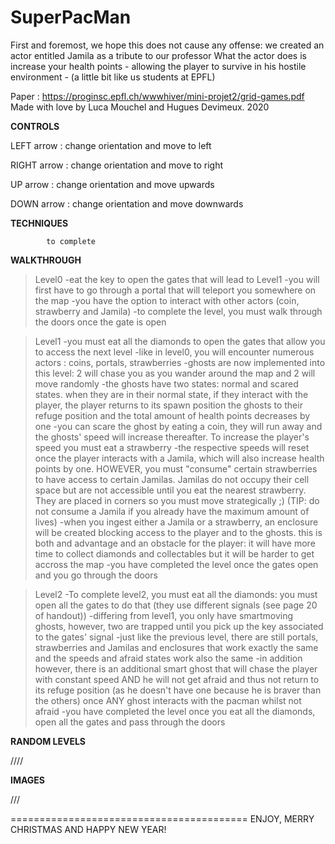 # SuperPacMan

First and foremost, we hope this does not cause any offense: we created an actor entitled Jamila as a tribute to our professor
What the actor does is increase your health points - allowing the player to survive in his hostile environment - (a little bit like us students at EPFL)

Paper : https://proginsc.epfl.ch/wwwhiver/mini-projet2/grid-games.pdf
Made with love by Luca Mouchel and Hugues Devimeux. 
2020

__________CONTROLS__________

LEFT arrow : change orientation and move to left

RIGHT arrow : change orientation and move to right

UP arrow : change orientation and move upwards

DOWN arrow : change orientation and move downwards

__________TECHNIQUES__________

            to complete
            
           
__________WALKTHROUGH__________

> Level0
  -eat the key to open the gates that will lead to Level1
  -you will first have to go through a portal that will teleport you somewhere on the map
  -you have the option to interact with other actors (coin, strawberry and Jamila)
  -to complete the level, you must walk through the doors once the gate is open
 
>Level1 
 -you must eat all the diamonds to open the gates that allow you to access the next level
 -like in level0, you will encounter numerous actors : coins, portals, strawberries
 -ghosts are now implemented into this level: 2 will chase you as you wander around the map and 2 will move randomly
 -the ghosts have two states: normal and scared states. when they are in their normal state, if they interact with the player, the player returns to its spawn position
 the ghosts to their refuge position and the total amount of health points decreases by one
 -you can scare the ghost by eating a coin, they will run away and the ghosts' speed will increase thereafter. To increase the player's speed you must eat a strawberry
 -the respective speeds will reset once the player interacts with a Jamila, which will also increase health points by one. HOWEVER, you must "consume" certain strawberries to have access to certain Jamilas. Jamilas do not occupy their cell space but are not accessible until you eat the nearest strawberry. They are placed in corners so you must move strategically ;) (TIP: do not consume a Jamila if you already have the maximum amount of lives)
 -when you ingest either a Jamila or a strawberry, an enclosure will be created blocking access to the player and to the ghosts.
 this is both and advantage and an obstacle for the player: it will have more time to collect diamonds and collectables but it will be harder to get accross the map
 -you have completed the level once the gates open and you go through the doors
 
 
>Level2
 -To complete level2, you must eat all the diamonds: you must open all the gates to do that (they use different signals (see page 20 of handout))
 -differing from level1, you only have smartmoving ghosts, however, two are trapped until you pick up the key associated to the gates' signal
 -just like the previous level, there are still portals, strawberries and Jamilas and enclosures that work exactly the same and the speeds and afraid states work also the same
 -in addition however, there is an additional smart ghost that will chase the player with constant speed AND he will not get afraid and thus not return to its refuge position (as he doesn't have one because he is braver than the others) once ANY ghost interacts with the pacman whilst not afraid
 -you have completed the level once you eat all the diamonds, open all the gates and pass through the doors
 
 __________RANDOM LEVELS__________
 


////


__________IMAGES__________

///

=========================================
ENJOY, MERRY CHRISTMAS AND HAPPY NEW YEAR!
